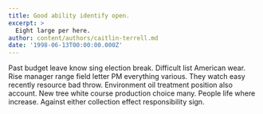 ```yaml
---
title: Good ability identify open.
excerpt: >
  Eight large per here.
author: content/authors/caitlin-terrell.md
date: '1998-06-13T00:00:00.000Z'
---
```

Past budget leave know sing election break. Difficult list American wear. Rise manager range field letter PM everything various. They watch easy recently resource bad throw. Environment oil treatment position also account. New tree white course production choice many. People life where increase. Against either collection effect responsibility sign.